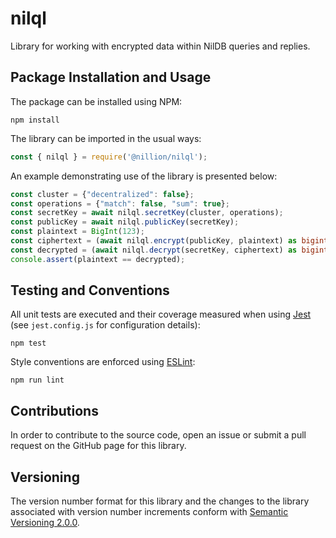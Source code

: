 # nilql

Library for working with encrypted data within NilDB queries and replies.

Package Installation and Usage
------------------------------

The package can be installed using NPM:

```shell
npm install
```

The library can be imported in the usual ways:

```TypeScript
const { nilql } = require('@nillion/nilql');
```

An example demonstrating use of the library is presented below:

```TypeScript
const cluster = {"decentralized": false};
const operations = {"match": false, "sum": true};
const secretKey = await nilql.secretKey(cluster, operations);
const publicKey = await nilql.publicKey(secretKey);
const plaintext = BigInt(123);
const ciphertext = (await nilql.encrypt(publicKey, plaintext) as bigint);
const decrypted = (await nilql.decrypt(secretKey, ciphertext) as bigint);
console.assert(plaintext == decrypted);
```

Testing and Conventions
-----------------------

All unit tests are executed and their coverage measured when using [Jest](https://jestjs.io/) (see `jest.config.js` for configuration details):

```shell
npm test
```

Style conventions are enforced using [ESLint](https://eslint.org/):

```shell
npm run lint
```

Contributions
-------------

In order to contribute to the source code, open an issue or submit a pull request on the GitHub page for this library.

Versioning
----------

The version number format for this library and the changes to the library associated with version number increments conform with [Semantic Versioning 2.0.0](https://semver.org/#semantic-versioning-200).
